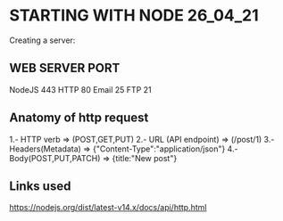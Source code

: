 # STARTING WITH NODE 26_04_21
Creating a server:

## WEB SERVER PORT
NodeJS 443
HTTP 80
Email 25
FTP 21
## Anatomy of http request
1.- HTTP verb => (POST,GET,PUT)
2.- URL (API endpoint) => (/post/1)
3.-Headers(Metadata) => {"Content-Type":"application/json"}
4.-Body(POST,PUT,PATCH) => {title:"New post"}
## Links used
https://nodejs.org/dist/latest-v14.x/docs/api/http.html
